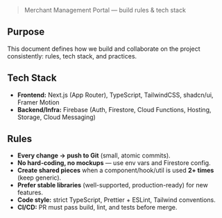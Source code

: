 > Merchant Management Portal — build rules & tech stack

## Purpose
This document defines how we build and collaborate on the project consistently: rules, tech stack, and practices.

## Tech Stack
- **Frontend:** Next.js (App Router), TypeScript, TailwindCSS, shadcn/ui, Framer Motion  
- **Backend/Infra:** Firebase (Auth, Firestore, Cloud Functions, Hosting, Storage, Cloud Messaging)

## Rules
- **Every change → push to Git** (small, atomic commits).  
- **No hard-coding, no mockups** — use env vars and Firestore config.  
- **Create shared pieces** when a component/hook/util is used **2+ times** (keep generic).
- **Prefer stable libraries** (well-supported, production-ready) for new features.  
- **Code style:** strict TypeScript, Prettier + ESLint, Tailwind conventions.  
- **CI/CD:** PR must pass build, lint, and tests before merge.